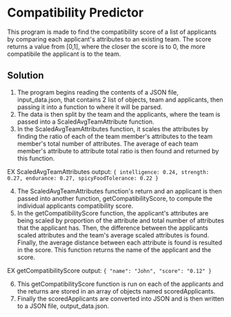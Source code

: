# Compatibility Predictor

This program is made to find the compatibility score of a list of applicants by comparing each applicant's attributes to an existing team. The score returns a value from [0,1], where the closer the score is to 0, the more compatibile the applicant is to the team. 

## Solution
1. The program begins reading the contents of a JSON file, input_data.json, that contains 2 list of objects, team and applicants, then passing it into a function to where it will be parsed.
2. The data is then split by the team and the applicants, where the team is passed into a ScaledAvgTeamAttribute function.
3. In the ScaledAvgTeamAttributes function, it scales the attributes by finding the ratio of each of the team member's attributes to the team member's total number of attributes. The average of each team member's attribute to attribute total ratio is then found and returned by this function.


EX ScaledAvgTeamAttributes output: ```{
  intelligence: 0.24,
  strength: 0.27,
  endurance: 0.27,
  spicyFoodTolerance: 0.22
}```

4. The ScaledAvgTeamAttributes function's return and an applicant is then passed into another function, getCompatibilityScore, to compute the individual applicants compatibility score.
5. In the getCompatibilityScore function, the applicant's attributes are being scaled by proportion of the attribute and total number of attributes that the applicant has. Then, the difference between the applicants scaled attributes and the team's average scaled attributes is found. Finally, the average distance between each attribute is found is resulted in the score. This function returns the name of the applicant and the score.


EX getCompatibilityScore output: ```{
      "name": "John",
      "score": "0.12"
    } ```

6. This getCompatibilityScore function is run on each of the applicants and the returns are stored in an array of objects named scoredApplicants.
7. Finally the scoredApplicants are converted into JSON and is then written to a JSON file, output_data.json. 
